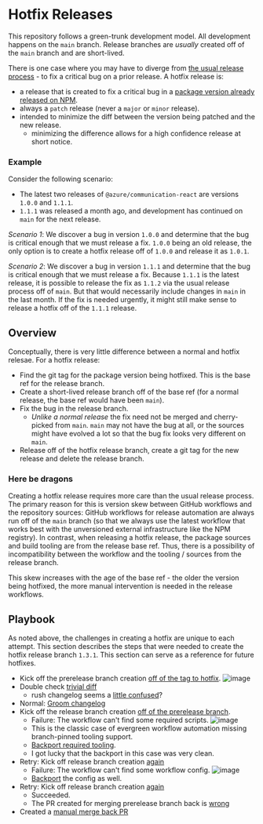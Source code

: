 # Hotfix Releases

This repository follows a green-trunk development model. All development happens on the `main` branch. Release branches are *usually* created off of the `main` branch and are short-lived.

There is one case where you may have to diverge from [the usual release process](./creating-a-release.md) - to fix a critical bug on a prior release. A hotfix release is:

- a release that is created to fix a critical bug in a [package version already released on NPM](https://www.npmjs.com/package/@azure/communication-react?activeTab=versions).
- always a `patch` release (never a `major` or `minor` release).
- intended to minimize the diff between the version being patched and the new release.
  - minimizing the difference allows for a high confidence release at short notice.

### Example

Consider the following scenario:

- The latest two releases of `@azure/communication-react` are versions `1.0.0` and `1.1.1`.
- `1.1.1` was released a month ago, and development has continued on `main` for the next release.

*Scenario 1*: We discover a bug in version `1.0.0` and determine that the bug is critical enough that we must release a fix. `1.0.0` being an old release, the only option is to create a hotfix release off of `1.0.0` and release it as `1.0.1`.

*Scenario 2*: We discover a bug in version `1.1.1` and determine that the bug is critical enough that we must release a fix. Because `1.1.1` is the latest release, it is possible to release the fix as `1.1.2` via the usual release process off of `main`. But that would necessarily include changes in `main` in the last month. If the fix is needed urgently, it might still make sense to release a hotfix off of the `1.1.1` release.


## Overview

Conceptually, there is very little difference between a normal and hotfix relesae. For a hotfix release:

- Find the git tag for the package version being hotfixed. This is the base ref for the release branch.
- Create a short-lived release branch off of the base ref (for a normal release, the base ref would have been `main`).
- Fix the bug in the release branch.
  - *Unlike a normal release* the fix need not be merged and cherry-picked from `main`. `main` may not have the bug at all, or the sources might have evolved a lot so that the bug fix looks very different on `main`.
- Release off of the hotfix release branch, create a git tag for the new release and delete the release branch.

### Here be dragons

Creating a hotfix release requires more care than the usual release process. The primary reason for this is version skew between GitHub workflows and the repository sources: GitHub workflows for release automation are always run off of the `main` branch (so that we always use the latest workflow that works best with the unversioned external infrastructure like the NPM registry). In contrast, when releasing a hotfix release, the package sources and build tooling are from the release base ref. Thus, there is a possibility of incompatibility between the workflow and the tooling / sources from the release branch.

This skew increases with the age of the base ref - the older the version being hotfixed, the more manual intervention is needed in the release workflows.

## Playbook

As noted above, the challenges in creating a hotfix are unique to each attempt. This section describes the steps that were needed to create the hotfix release branch `1.3.1`. This section can serve as a reference for future hotfixes.

- Kick off the prerelease branch creation [off of the tag to hotfix](https://github.com/Azure/communication-ui-library/actions/runs/2834847602).
  ![image](https://user-images.githubusercontent.com/82062616/183989231-85067723-984a-44ca-b51a-0bc369860d24.png)
- Double check [trivial diff](https://github.com/Azure/communication-ui-library/compare/1.3.0...prerelease-stable-patch/1.3.1)
  - rush changelog seems a [little confused](https://github.com/Azure/communication-ui-library/commit/3f3c98c216720abb8ed27e69de0f428cf85fc778#diff-d23d8aa2ae11085c982faf3dfa010b91f317285f1ff1a3e163aea9ee00e1f6a0)?
- Normal: [Groom changelog](https://github.com/Azure/communication-ui-library/pull/2190)
- Kick off the release branch creation [off of the prerelease branch](https://github.com/Azure/communication-ui-library/actions/runs/2835034894).
  - Failure: The workflow can't find some required scripts.
    ![image](https://user-images.githubusercontent.com/82062616/184000212-7561d93e-0d87-4f32-8d86-714796aa59f2.png)
  - This is the classic case of evergreen workflow automation missing branch-pinned tooling support.
  - [Backport required tooling](https://github.com/Azure/communication-ui-library/pull/2192).
  - I got lucky that the backport in this case was very clean.
- Retry: Kick off release branch creation [again](https://github.com/Azure/communication-ui-library/runs/7774172170)
  - Failure: The workflow can't find some workflow config.
    ![image](https://user-images.githubusercontent.com/82062616/184002131-5936eba2-16dd-4fb6-aa5d-a482e24c799b.png)
  - [Backport](https://github.com/Azure/communication-ui-library/pull/2193) the config as well.
- Retry: Kick off release branch creation [again](https://github.com/Azure/communication-ui-library/runs/7774287156)
  - Succeeded.
  - The PR created for merging prerelease branch back is [wrong](https://github.com/Azure/communication-ui-library/pull/2194)
- Created a [manual merge back PR](https://github.com/Azure/communication-ui-library/pull/2203)